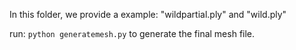 In this folder, we provide a example:
"wildpartial.ply" and "wild.ply"

run:
`python generatemesh.py` 
to generate the final mesh file. 
